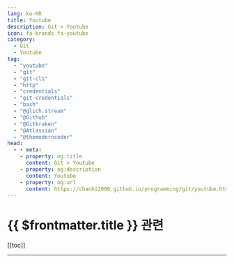 ```yaml
---
lang: ko-KR
title: Youtube
description: Git > Youtube
icon: fa-brands fa-youtube
category:
  - Git 
  - Youtube
tag:
  - "youtube"
  - "git"
  - "git-cli"
  - "http"
  - "credentials"
  - "git-credentials"
  - "bash"
  - "@glich.stream"
  - "@Github"
  - "@Gitkraken"
  - "@Atlassian"
  - "@themoderncoder"
head:
  - - meta:
    - property: og:title
      content: Git > Youtube
    - property: og:description
      content: Youtube
    - property: og:url
      content: https://chanhi2000.github.io/programming/git/youtube.html
---
```


# {{ $frontmatter.title }} 관련

[[toc]]

---

<MyYouTubeItems jsonName="yu-glich.stream" /><!-- glich.stream -->
<MyYouTubeItems jsonName="yu-user-xf3uf2xd4f" /><!-- 깃미남 - 깃에 미친 남자 -->
<MyYouTubeItems jsonName="yu-Github" /><!-- Github -->
<MyYouTubeItems jsonName="yu-Gitkraken" /><!-- GitKraken -->
<MyYouTubeItems jsonName="yu-Atlassian" /><!-- Atlassian -->
<MyYouTubeItems jsonName="yu-themoderncoder" /><!-- The Modern Coder -->
<MyYouTubeItems jsonName="yu-anthonywritescode" /><!-- anthonywritescode -->
<MyYouTubeItems jsonName="yu-floatinglittleleavesofcode6473" /><!-- Floating Little Leaves of Code -->
<MyYouTubeItems jsonName="yu-ChaelCodes" /><!-- ChaelCodes -->
<MyYouTubeItems jsonName="yu-Snytkine" /><!-- Dmitri Snytkine -->
<MyYouTubeItems jsonName="yu-koreankoder" /><!-- KoreanKoder -->
<MyYouTubeItems jsonName="yu-NickNisi" /><!-- Nick Nisi -->
<MyYouTubeItems jsonName="yu-IogaMaster" /><!-- IogaMaster -->
<MyYouTubeItems jsonName="yu-kingchobo" /><!-- 왕초보 홈페이지만들기 -->
<MyYouTubeItems jsonName="yu-ComputersAndTechAndAndrew" /><!-- Cat and Andrew -->
<MyYouTubeItems jsonName="yu-HiteshChoudharydotcom" /><!-- Hitesh Choudhary -->
<MyYouTubeItems jsonName="yu-gitminam" /><!-- 깃미남 - 깃에 미친 남자 -->
<MyYouTubeItems jsonName="yu-gitbutlerapp" /><!-- GitButler -->
<MyYouTubeItems jsonName="yu-jesseduffield9516" /><!-- Jesse Duffield -->
<MyYouTubeItems jsonName="yu-jsontype" /><!-- jsontype -->
<MyYouTubeItems jsonName="yu-nixhero" /><!-- nixhero -->
<MyYouTubeItems jsonName="yu-ZeroChoTV" /><!-- ZeroCho TV -->
<MyYouTubeItems jsonName="yu-kantancoding" /><!-- Kantan Coding -->
<MyYouTubeItems jsonName="yu-theurbanpenguin" /><!-- theurbanpenguin -->
<MyYouTubeItems jsonName="yu-codejong" /><!-- 코드종 -->

<TagLinks />
